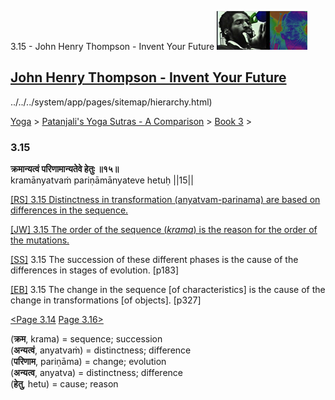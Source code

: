 3.15 - John Henry Thompson - Invent Your Future [![John Henry Thompson - Invent Your Future](../../../_/rsrc/1329567069254/config/customLogo.gif-revision=6.png)](../../../index.html)

[John Henry Thompson - Invent Your Future](../../../index.html)
---------------------------------------------------------------

../../../system/app/pages/sitemap/hierarchy.html)
    

[Yoga](../../../yoga.html)‎ > ‎[Patanjali's Yoga Sutras - A Comparison](../../patanjani.html)‎ > ‎[Book 3](../book-3.html)‎ > ‎

### 3.15

**क्रमान्यत्वं परिणामान्यतेवे हेतुः ॥१५॥**  
kramānyatvaṁ pariṇāmānyateve hetuḥ ||15||  
  
  
[\[RS\] 3.15 Distinctness in transformation (anyatvam-parinama) are based on differences in the sequence.](http://www.ashtangayoga.info/philosophy/yoga-sutra-patanjali/chapter-3/item/kramanyatvam-parinamanyateve-hetuh-15/)  
  
[\[JW\] 3.15 The order of the sequence (_krama_) is the reason for the order of the mutations.](http://books.google.com/books?id=YzFImjtOxUwC&pg=PA229&ci=92%2C629%2C775%2C64&source=bookclip)  
  
[\[SS\]](http://www.amazon.com/Yoga-Sutras-Patanjali-Commentary-Satchidananda/dp/0932040381) 3.15 The succession of these different phases is the cause of the differences in stages of evolution. \[p183\]  
  
[\[EB\]](http://www.amazon.com/Yoga-Sutras-Patanjali-Translation-Commentary/dp/0865477361/ref=sr_1_1?ie=UTF8&s=books&qid=1250508322&sr=1-1) 3.15 The change in the sequence \[of characteristics\] is the cause of the change in transformations \[of objects\]. \[p327\]  
  
  
[<Page 3.14](314.html)  [Page 3.16>](316.html)  
  

(**क्रम**, krama) = sequence; succession  
(**अन्यत्वं**, anyatvaṁ) = distinctness; difference  
(**परिणाम**, pariṇāma) = change; evolution  
(**अन्यत्व**, anyatva) = distinctness; difference  
(**हेतु**, hetu) = cause; reason

